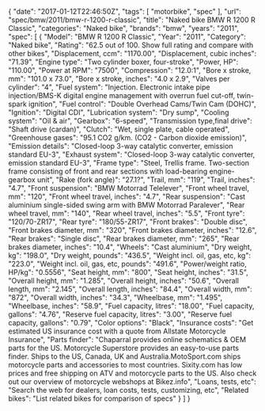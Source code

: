 {
    "date": "2017-01-12T22:46:50Z",
    "tags": [
        "motorbike",
        "spec"
    ],
    "url": "spec\/bmw\/2011\/bmw-r-1200-r-classic",
    "title": "Naked bike BMW R 1200 R Classic",
    "categories": "Naked bike",
    "brands": "bmw",
    "years": "2011",
    "spec": [
        {
            "Model": "BMW R 1200 R Classic",
            "Year": "2011",
            "Category": "Naked bike",
            "Rating": "62.5 out of 100. Show full rating and compare with other bikes",
            "Displacement, ccm": "1170.00",
            "Displacement, cubic inches": "71.39",
            "Engine type": "Two cylinder boxer, four-stroke",
            "Power, HP": "110.00",
            "Power at RPM": "7500",
            "Compression": "12.0:1",
            "Bore x stroke, mm": "101.0 x 73.0",
            "Bore x stroke, inches": "4.0 x 2.9",
            "Valves per cylinder": "4",
            "Fuel system": "Injection. Electronic intake pipe injection\/BMS-K digital engine management with overrun fuel cut-off, twin-spark ignition",
            "Fuel control": "Double Overhead Cams\/Twin Cam (DOHC)",
            "Ignition": "Digital CDI",
            "Lubrication system": "Dry sump",
            "Cooling system": "Oil & air",
            "Gearbox": "6-speed",
            "Transmission type,final drive": "Shaft drive (cardan)",
            "Clutch": "Wet, single plate, cable operated",
            "Greenhouse gases": "95.1 CO2 g\/km. (CO2 - Carbon dioxide emission)",
            "Emission details": "Closed-loop 3-way catalytic converter, emission standard EU-3",
            "Exhaust system": "Closed-loop 3-way catalytic converter, emission standard EU-3",
            "Frame type": "Steel, Trellis frame. Two-section frame consisting of front and rear sections with load-bearing engine-gearbox unit",
            "Rake (fork angle)": "27.1?",
            "Trail, mm": "119",
            "Trail, inches": "4.7",
            "Front suspension": "BMW Motorrad Telelever",
            "Front wheel travel, mm": "120",
            "Front wheel travel, inches": "4.7",
            "Rear suspension": "Cast aluminium single-sided swing arm with BMW Motorrad Paralever",
            "Rear wheel travel, mm": "140",
            "Rear wheel travel, inches": "5.5",
            "Front tyre": "120\/70-ZR17",
            "Rear tyre": "180\/55-ZR17",
            "Front brakes": "Double disc",
            "Front brakes diameter, mm": "320",
            "Front brakes diameter, inches": "12.6",
            "Rear brakes": "Single disc",
            "Rear brakes diameter, mm": "265",
            "Rear brakes diameter, inches": "10.4",
            "Wheels": "Cast aluminium",
            "Dry weight, kg": "198.0",
            "Dry weight, pounds": "436.5",
            "Weight incl. oil, gas, etc, kg": "223.0",
            "Weight incl. oil, gas, etc, pounds": "491.6",
            "Power\/weight ratio, HP\/kg": "0.5556",
            "Seat height, mm": "800",
            "Seat height, inches": "31.5",
            "Overall height, mm": "1.285",
            "Overall height, inches": "50.6",
            "Overall length, mm": "2.145",
            "Overall length, inches": "84.4",
            "Overall width, mm": "872",
            "Overall width, inches": "34.3",
            "Wheelbase, mm": "1.495",
            "Wheelbase, inches": "58.9",
            "Fuel capacity, litres": "18.00",
            "Fuel capacity, gallons": "4.76",
            "Reserve fuel capacity, litres": "3.00",
            "Reserve fuel capacity, gallons": "0.79",
            "Color options": "Black",
            "Insurance costs": "Get estimated US insurance cost with a quote from Allstate Motorcycle Insurance",
            "Parts finder": "Chaparral provides online schematics & OEM parts for the US.   Motorcycle Superstore provides an easy-to-use parts finder. Ships to the US, Canada, UK and Australia.MotoSport.com ships motorcycle parts and accessories to most countries.    Sixity.com has low prices and free shipping on ATV and motorcycle parts to the US. Also check out our overview of motorcycle webshops at Bikez.info",
            "Loans, tests, etc": "Search the web for dealers, loan costs, tests, customizing, etc",
            "Related bikes": "List related bikes for comparison of specs"
        }
    ]
}